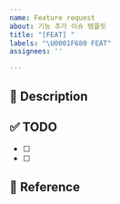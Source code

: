 ```yaml
---
name: Feature request
about: 기능 추가 이슈 템플릿
title: "[FEAT] "
labels: "\U0001F680 FEAT"
assignees: ''

---
```


## 💭 Description


## ✅ TODO
- [ ] 
- [ ] 

## 🔎 Reference
